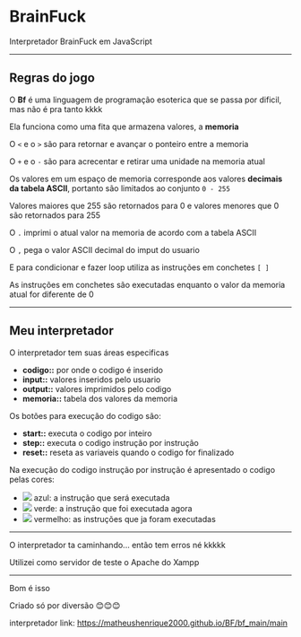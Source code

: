 # BrainFuck
Interpretador BrainFuck em JavaScript

---
## Regras do jogo

O **Bf** é uma linguagem de programação esoterica que se passa por dificil, mas não é pra tanto kkkk

Ela funciona como uma fita que armazena valores, a **memoria**

O `<` e o `>` são para retornar e avançar o ponteiro entre a memoria

O `+` e o `-` são para acrecentar e retirar uma unidade na memoria atual

Os valores em um espaço de memoria corresponde aos valores **decimais da tabela ASCII**, portanto são limitados ao conjunto `0 - 255`

Valores maiores que 255 são retornados para 0 e valores menores que 0 são retornados para 255

O `.` imprimi o atual valor na memoria de acordo com a tabela ASCII

O `,` pega o valor ASCII decimal do imput do usuario

E para condicionar e fazer loop utiliza as instruções em conchetes `[ ]`

As instruções em conchetes são executadas enquanto o valor da memoria atual for diferente de 0

---
## Meu interpretador

O interpretador tem suas áreas especificas

  - **codigo::** por onde o codigo é inserido
  - **input::** valores inseridos pelo usuario
  - **output::** valores imprimidos pelo codigo
  - **memoria::** tabela dos valores da memoria

Os botões para execução do codigo são:

  - **start::** executa o codigo por inteiro
  - **step::** executa o codigo instrução por instrução
  - **reset::** reseta as variaveis quando o codigo for finalizado
 
 Na execução do codigo instrução por instrução é apresentado o codigo pelas cores:

- ![](https://via.placeholder.com/15/0000FF/ffffff/?text=+) azul: a instrução que será executada
- ![](https://via.placeholder.com/15/09FF00/ffffff/?text=+) verde: a instrução que foi executada agora
- ![](https://via.placeholder.com/15/FF3C00/ffffff/?text=+) vermelho: as instruções que ja foram executadas

---
O interpretador ta caminhando... então tem erros né kkkkk

Utilizei como servidor de teste o Apache do Xampp

---
Bom é isso

Criado só por diversão 😊😊😊

interpretador link: https://matheushenrique2000.github.io/BF/bf_main/main
